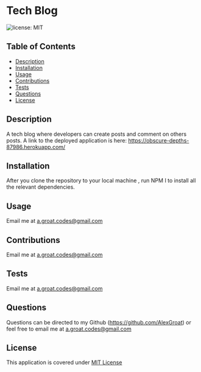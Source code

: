 # Tech Blog

![license: MIT](https://img.shields.io/badge/license-MIT-blue)

## Table of Contents 
- [Description](#Description)
- [Installation](#Installation)
- [Usage](#Usage)
- [Contributions](#Contributions)
- [Tests](#Tests)
- [Questions](#Questions)
- [License](#License)
    
## Description
A tech blog where developers can create posts and comment on others posts. A link to the deployed application is here: https://obscure-depths-87986.herokuapp.com/
    
## Installation
After you clone the repository to your local machine , run NPM I to install all the relevant dependencies.
    
## Usage 
Email me at a.groat.codes@gmail.com
        
## Contributions
Email me at a.groat.codes@gmail.com
    
## Tests
Email me at a.groat.codes@gmail.com
    
## Questions 
Questions can be directed to my Github (https://github.com/AlexGroat) or feel free to email me at a.groat.codes@gmail.com 

## License 
This application is covered under [MIT License](https://opensource.org/licenses/MIT) 
    
